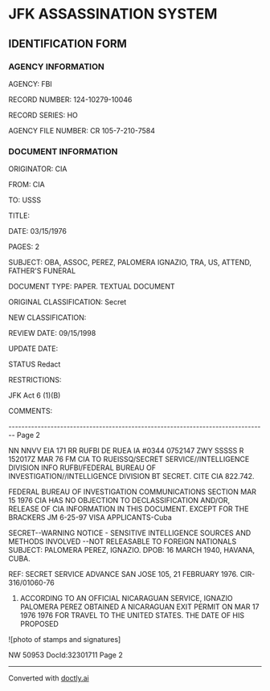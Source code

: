 # JFK ASSASSINATION SYSTEM

## IDENTIFICATION FORM

### AGENCY INFORMATION

AGENCY: FBI

RECORD NUMBER: 124-10279-10046

RECORD SERIES: HO

AGENCY FILE NUMBER: CR 105-7-210-7584

### DOCUMENT INFORMATION

ORIGINATOR: CIA

FROM: CIA

TO: USSS

TITLE:

DATE: 03/15/1976

PAGES: 2

SUBJECT: OBA, ASSOC, PEREZ, PALOMERA IGNAZIO, TRA, US, ATTEND, FATHER'S FUNERAL

DOCUMENT TYPE: PAPER. TEXTUAL DOCUMENT

ORIGINAL CLASSIFICATION: Secret

NEW CLASSIFICATION:

REVIEW DATE: 09/15/1998

UPDATE DATE:

STATUS Redact

RESTRICTIONS:

JFK Act 6 (1)(B)

COMMENTS:


-------------------------------------------------------------------------------- Page 2

NN NNVV EIA 171
RR RUFBI
DE RUEA IA #0344 0752147
ZWY SSSSS
R 152017Z MAR 76
FM CIA
TO RUEISSQ/SECRET SERVICE//INTELLIGENCE DIVISION
INFO RUFBI/FEDERAL BUREAU OF INVESTIGATION//INTELLIGENCE DIVISION
BT
SECRET. CITE CIA 822.742.

FEDERAL BUREAU OF INVESTIGATION
COMMUNICATIONS SECTION
MAR 15 1976
CIA HAS NO OBJECTION TO
DECLASSIFICATION AND/OR,
RELEASE OF CIA INFORMATION IN THIS DOCUMENT.
EXCEPT FOR THE BRACKERS JM 6-25-97
VISA APPLICANTS-Cuba

SECRET--WARNING NOTICE - SENSITIVE INTELLIGENCE SOURCES AND
METHODS INVOLVED --NOT RELEASABLE TO FOREIGN NATIONALS
SUBJECT: PALOMERA PEREZ, IGNAZIO.
DPOB: 16 MARCH 1940, HAVANA, CUBA.

REF: SECRET SERVICE ADVANCE SAN JOSE 105, 21 FEBRUARY 1976.
CIR-316/01060-76

1. ACCORDING TO AN OFFICIAL NICARAGUAN SERVICE, IGNAZIO
   PALOMERA PEREZ OBTAINED A NICARAGUAN EXIT PERMIT ON MAR 17 1976
   1976 FOR TRAVEL TO THE UNITED STATES. THE DATE OF HIS PROPOSED

![photo of stamps and signatures]

NW 50953 DocId:32301711 Page 2


---
Converted with [doctly.ai](https://doctly.ai)